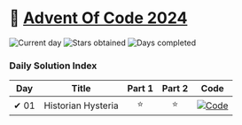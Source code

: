 # 🎄 [Advent Of Code 2024](https://adventofcode.com/2024)

![Current day](https://img.shields.io/badge/Day-1-blue)
![Stars obtained](https://img.shields.io/badge/Stars%20Obtained%20⭐-2-yellow)
![Days completed](https://img.shields.io/badge/Days%20Completed-1-red)

### Daily Solution Index

| Day  | Title              | Part 1 | Part 2 | Code                                                                                                                                |
|------|--------------------|:------:|:------:|-------------------------------------------------------------------------------------------------------------------------------------|
| ✔ 01 | Historian Hysteria |   ⭐    |   ⭐    | [![Code](https://img.shields.io/badge/Code-grey?style=for-the-badge&logo=Kotlin)](src/main/kotlin/de/nilsosswald/aoc/days/Day01.kt) |